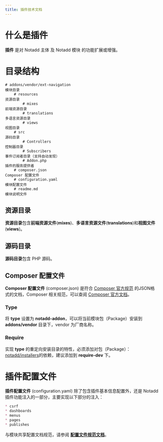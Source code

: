 ```yaml
---
title: 插件技术文档
---
```


# 什么是插件

**插件** 是对 Notadd 主体 及 Notadd 模块 的功能扩展或增强。

# 目录结构

```
# addons/vendor/ext-navigation                                                 模块目录
    # resources                                                                资源目录
        # mixes                                                                前端资源目录
        # translations                                                         多语言资源目录
        # views                                                                视图目录
    # src                                                                      源码目录
        # Controllers                                                          控制器目录
        # Subscribers                                                          事件订阅者目录（支持自动发现）
        # Addon.php                                                        插件的服务提供者
    # composer.json                                                            Composer 配置文件
    # configuration.yaml                                                       模块配置文件
    # readme.md                                                                模块说明文件
```

## 资源目录

**资源目录**包含**前端资源文件**(**mixes**)、**多语言资源文件**(**translations**)和**视图文件**(**views**)。

## 源码目录

**源码目录**包含 PHP 源码。

## Composer 配置文件

**Composer 配置文件** (composer.json) 是符合 [Composer 官方规范](https://getcomposer.org/doc/04-schema.md) 的JSON格式的文档，Composer 相关规范，可以查阅 [Composer 官方文档](https://getcomposer.org)。

### Type

将 **type** 设置为 **notadd-addon**，可以将当前模块包（Package）安装到 **addons/vendor** 目录下，vendor 为厂商名称。

### Require

实现 **type** 的重定向安装目录的特性，必须添加对包（Package）：[notadd/installers](https://packagist.org/packages/notadd/installers)的依赖，建议添加到 **require-dev** 下。

# 插件配置文件

**插件配置文件** (configuration.yaml) 除了包含插件基本信息配置外，还是 Notadd 插件功能注入的一部分，主要实现以下部分的注入：

```markdown
* csrf                                                                         # CSRF 例外
* dashboards                                                                   # 后台首页仪表盘模块
* menus                                                                        # 后台菜单
* pages                                                                        # 后台自定义页面
* publishes                                                                    # 资源发布
```

与模块共享配置文档规范，请参阅 [**配置文件规范文档**](../configurations/)。
